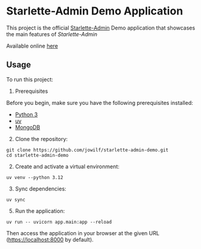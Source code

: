 Starlette-Admin Demo Application
==========================

This project is the official [Starlette-Admin][1] Demo application that showcases the
main features of *Starlette-Admin*

Available online [here][2]


Usage
-----

To run this project:

1. Prerequisites

Before you begin, make sure you have the following prerequisites installed:

- [Python 3](https://www.python.org/downloads/)
- [uv](https://docs.astral.sh/uv/)
- [MongoDB](https://www.mongodb.com/)

2. Clone the repository:

```shell
git clone https://github.com/jowilf/starlette-admin-demo.git
cd starlette-admin-demo
```

2. Create and activate a virtual environment:

```shell
uv venv --python 3.12
```

3. Sync dependencies:

```shell
uv sync
```

5. Run the application:

```shell
uv run -- uvicorn app.main:app --reload
```

Then access the application in your browser at the given URL (<https://localhost:8000> by default).


[1]: https://github.com/jowilf/starlette-admin/

[2]: https://starlette-admin-demo.jowilf.com/
